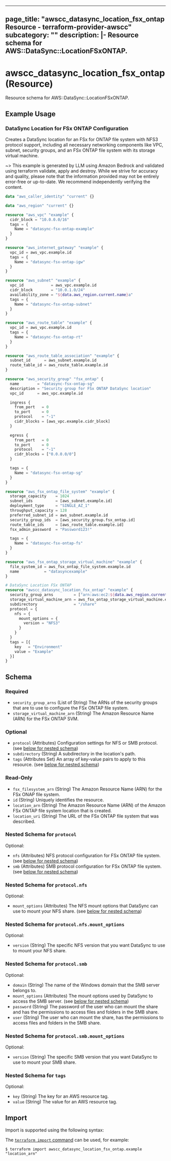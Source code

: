 
---
page_title: "awscc_datasync_location_fsx_ontap Resource - terraform-provider-awscc"
subcategory: ""
description: |-
  Resource schema for AWS::DataSync::LocationFSxONTAP.
---

# awscc_datasync_location_fsx_ontap (Resource)

Resource schema for AWS::DataSync::LocationFSxONTAP.

## Example Usage

### DataSync Location for FSx ONTAP Configuration

Creates a DataSync location for an FSx for ONTAP file system with NFS3 protocol support, including all necessary networking components like VPC, subnet, security groups, and an FSx ONTAP file system with its storage virtual machine.

~> This example is generated by LLM using Amazon Bedrock and validated using terraform validate, apply and destroy. While we strive for accuracy and quality, please note that the information provided may not be entirely error-free or up-to-date. We recommend independently verifying the content.

```terraform
data "aws_caller_identity" "current" {}

data "aws_region" "current" {}

resource "aws_vpc" "example" {
  cidr_block = "10.0.0.0/16"
  tags = {
    Name = "datasync-fsx-ontap-example"
  }
}

resource "aws_internet_gateway" "example" {
  vpc_id = aws_vpc.example.id
  tags = {
    Name = "datasync-fsx-ontap-igw"
  }
}

resource "aws_subnet" "example" {
  vpc_id            = aws_vpc.example.id
  cidr_block        = "10.0.1.0/24"
  availability_zone = "${data.aws_region.current.name}a"
  tags = {
    Name = "datasync-fsx-ontap-subnet"
  }
}

resource "aws_route_table" "example" {
  vpc_id = aws_vpc.example.id
  tags = {
    Name = "datasync-fsx-ontap-rt"
  }
}

resource "aws_route_table_association" "example" {
  subnet_id      = aws_subnet.example.id
  route_table_id = aws_route_table.example.id
}

resource "aws_security_group" "fsx_ontap" {
  name        = "datasync-fsx-ontap-sg"
  description = "Security group for FSx ONTAP DataSync location"
  vpc_id      = aws_vpc.example.id

  ingress {
    from_port   = 0
    to_port     = 0
    protocol    = "-1"
    cidr_blocks = [aws_vpc.example.cidr_block]
  }

  egress {
    from_port   = 0
    to_port     = 0
    protocol    = "-1"
    cidr_blocks = ["0.0.0.0/0"]
  }

  tags = {
    Name = "datasync-fsx-ontap-sg"
  }
}

resource "aws_fsx_ontap_file_system" "example" {
  storage_capacity    = 1024
  subnet_ids          = [aws_subnet.example.id]
  deployment_type     = "SINGLE_AZ_1"
  throughput_capacity = 128
  preferred_subnet_id = aws_subnet.example.id
  security_group_ids  = [aws_security_group.fsx_ontap.id]
  route_table_ids     = [aws_route_table.example.id]
  fsx_admin_password  = "Password123!"

  tags = {
    Name = "datasync-fsx-ontap-fs"
  }
}

resource "aws_fsx_ontap_storage_virtual_machine" "example" {
  file_system_id = aws_fsx_ontap_file_system.example.id
  name           = "datasyncexample"
}

# DataSync Location FSx ONTAP
resource "awscc_datasync_location_fsx_ontap" "example" {
  security_group_arns         = ["arn:aws:ec2:${data.aws_region.current.name}:${data.aws_caller_identity.current.account_id}:security-group/${aws_security_group.fsx_ontap.id}"]
  storage_virtual_machine_arn = aws_fsx_ontap_storage_virtual_machine.example.arn
  subdirectory                = "/share"
  protocol = {
    nfs = {
      mount_options = {
        version = "NFS3"
      }
    }
  }
  tags = [{
    key   = "Environment"
    value = "Example"
  }]
}
```

<!-- schema generated by tfplugindocs -->
## Schema

### Required

- `security_group_arns` (List of String) The ARNs of the security groups that are to use to configure the FSx ONTAP file system.
- `storage_virtual_machine_arn` (String) The Amazon Resource Name (ARN) for the FSx ONTAP SVM.

### Optional

- `protocol` (Attributes) Configuration settings for NFS or SMB protocol. (see [below for nested schema](#nestedatt--protocol))
- `subdirectory` (String) A subdirectory in the location's path.
- `tags` (Attributes Set) An array of key-value pairs to apply to this resource. (see [below for nested schema](#nestedatt--tags))

### Read-Only

- `fsx_filesystem_arn` (String) The Amazon Resource Name (ARN) for the FSx ONAP file system.
- `id` (String) Uniquely identifies the resource.
- `location_arn` (String) The Amazon Resource Name (ARN) of the Amazon FSx ONTAP file system location that is created.
- `location_uri` (String) The URL of the FSx ONTAP file system that was described.

<a id="nestedatt--protocol"></a>
### Nested Schema for `protocol`

Optional:

- `nfs` (Attributes) NFS protocol configuration for FSx ONTAP file system. (see [below for nested schema](#nestedatt--protocol--nfs))
- `smb` (Attributes) SMB protocol configuration for FSx ONTAP file system. (see [below for nested schema](#nestedatt--protocol--smb))

<a id="nestedatt--protocol--nfs"></a>
### Nested Schema for `protocol.nfs`

Optional:

- `mount_options` (Attributes) The NFS mount options that DataSync can use to mount your NFS share. (see [below for nested schema](#nestedatt--protocol--nfs--mount_options))

<a id="nestedatt--protocol--nfs--mount_options"></a>
### Nested Schema for `protocol.nfs.mount_options`

Optional:

- `version` (String) The specific NFS version that you want DataSync to use to mount your NFS share.



<a id="nestedatt--protocol--smb"></a>
### Nested Schema for `protocol.smb`

Optional:

- `domain` (String) The name of the Windows domain that the SMB server belongs to.
- `mount_options` (Attributes) The mount options used by DataSync to access the SMB server. (see [below for nested schema](#nestedatt--protocol--smb--mount_options))
- `password` (String) The password of the user who can mount the share and has the permissions to access files and folders in the SMB share.
- `user` (String) The user who can mount the share, has the permissions to access files and folders in the SMB share.

<a id="nestedatt--protocol--smb--mount_options"></a>
### Nested Schema for `protocol.smb.mount_options`

Optional:

- `version` (String) The specific SMB version that you want DataSync to use to mount your SMB share.




<a id="nestedatt--tags"></a>
### Nested Schema for `tags`

Optional:

- `key` (String) The key for an AWS resource tag.
- `value` (String) The value for an AWS resource tag.

## Import

Import is supported using the following syntax:

The [`terraform import` command](https://developer.hashicorp.com/terraform/cli/commands/import) can be used, for example:

```shell
$ terraform import awscc_datasync_location_fsx_ontap.example "location_arn"
```
